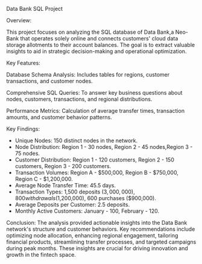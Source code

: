 Data Bank SQL Project

Overview:

This project focuses on analyzing the SQL database of Data Bank,a Neo-Bank that operates solely online and connects customers' cloud data storage allotments to their account balances. 
The goal is to extract valuable insights to aid in strategic decision-making and operational optimization.


Key Features:

Database Schema Analysis: 
Includes tables for regions, customer transactions, and customer nodes.

Comprehensive SQL Queries: 
To answer key business questions about nodes, customers, transactions, and regional distributions.

Performance Metrics:
 Calculation of average transfer times, transaction amounts, and customer behavior patterns.

Key Findings:

* Unique Nodes: 150 distinct nodes in the network.
* Node Distribution: Region 1 - 30 nodes, Region 2 - 45 nodes,Region 3 - 75 nodes.
* Customer Distribution: Region 1 - 120 customers, Region 2 - 150 customers, Region 3 - 200 customers.
* Transaction Volumes: Region A - $500,000, Region B - $750,000, Region C - $1,200,000.
* Average Node Transfer Time: 45.5 days.
* Transaction Types: 1,500 deposits ($3,000,000), 800 withdrawals ($1,200,000), 600 purchases ($900,000).
* Average Deposits per Customer: 2.5 deposits.
* Monthly Active Customers: January - 100, February - 120.


Conclusion:
The analysis provided actionable insights into the Data Bank network's structure and customer behaviors. 
Key recommendations include optimizing node allocation, enhancing regional engagement, tailoring financial products, streamlining transfer processes, and targeted campaigns during peak months.
These insights are crucial for driving innovation and growth in the fintech space.
